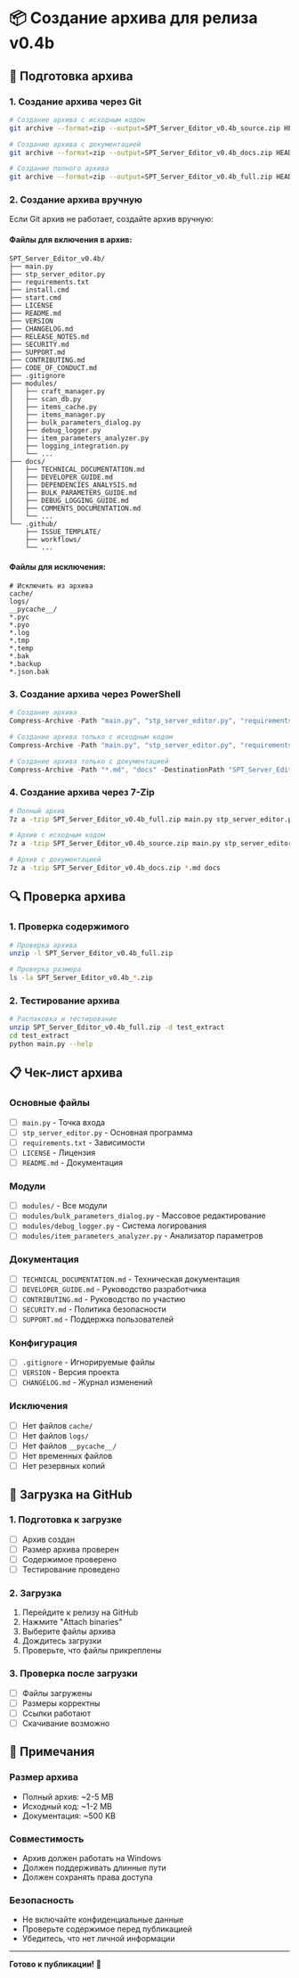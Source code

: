 # 📦 Создание архива для релиза v0.4b

## 🎯 Подготовка архива

### 1. Создание архива через Git
```bash
# Создание архива с исходным кодом
git archive --format=zip --output=SPT_Server_Editor_v0.4b_source.zip HEAD

# Создание архива с документацией
git archive --format=zip --output=SPT_Server_Editor_v0.4b_docs.zip HEAD -- docs/ *.md

# Создание полного архива
git archive --format=zip --output=SPT_Server_Editor_v0.4b_full.zip HEAD
```

### 2. Создание архива вручную
Если Git архив не работает, создайте архив вручную:

#### Файлы для включения в архив:
```
SPT_Server_Editor_v0.4b/
├── main.py
├── stp_server_editor.py
├── requirements.txt
├── install.cmd
├── start.cmd
├── LICENSE
├── README.md
├── VERSION
├── CHANGELOG.md
├── RELEASE_NOTES.md
├── SECURITY.md
├── SUPPORT.md
├── CONTRIBUTING.md
├── CODE_OF_CONDUCT.md
├── .gitignore
├── modules/
│   ├── craft_manager.py
│   ├── scan_db.py
│   ├── items_cache.py
│   ├── items_manager.py
│   ├── bulk_parameters_dialog.py
│   ├── debug_logger.py
│   ├── item_parameters_analyzer.py
│   ├── logging_integration.py
│   └── ...
├── docs/
│   ├── TECHNICAL_DOCUMENTATION.md
│   ├── DEVELOPER_GUIDE.md
│   ├── DEPENDENCIES_ANALYSIS.md
│   ├── BULK_PARAMETERS_GUIDE.md
│   ├── DEBUG_LOGGING_GUIDE.md
│   ├── COMMENTS_DOCUMENTATION.md
│   └── ...
└── .github/
    ├── ISSUE_TEMPLATE/
    ├── workflows/
    └── ...
```

#### Файлы для исключения:
```
# Исключить из архива
cache/
logs/
__pycache__/
*.pyc
*.pyo
*.log
*.tmp
*.temp
*.bak
*.backup
*.json.bak
```

### 3. Создание архива через PowerShell
```powershell
# Создание архива
Compress-Archive -Path "main.py", "stp_server_editor.py", "requirements.txt", "modules", "docs", "*.md" -DestinationPath "SPT_Server_Editor_v0.4b_full.zip"

# Создание архива только с исходным кодом
Compress-Archive -Path "main.py", "stp_server_editor.py", "requirements.txt", "modules" -DestinationPath "SPT_Server_Editor_v0.4b_source.zip"

# Создание архива только с документацией
Compress-Archive -Path "*.md", "docs" -DestinationPath "SPT_Server_Editor_v0.4b_docs.zip"
```

### 4. Создание архива через 7-Zip
```bash
# Полный архив
7z a -tzip SPT_Server_Editor_v0.4b_full.zip main.py stp_server_editor.py requirements.txt modules docs *.md LICENSE README.md

# Архив с исходным кодом
7z a -tzip SPT_Server_Editor_v0.4b_source.zip main.py stp_server_editor.py requirements.txt modules

# Архив с документацией
7z a -tzip SPT_Server_Editor_v0.4b_docs.zip *.md docs
```

## 🔍 Проверка архива

### 1. Проверка содержимого
```bash
# Проверка архива
unzip -l SPT_Server_Editor_v0.4b_full.zip

# Проверка размера
ls -la SPT_Server_Editor_v0.4b_*.zip
```

### 2. Тестирование архива
```bash
# Распаковка и тестирование
unzip SPT_Server_Editor_v0.4b_full.zip -d test_extract
cd test_extract
python main.py --help
```

## 📋 Чек-лист архива

### Основные файлы
- [ ] `main.py` - Точка входа
- [ ] `stp_server_editor.py` - Основная программа
- [ ] `requirements.txt` - Зависимости
- [ ] `LICENSE` - Лицензия
- [ ] `README.md` - Документация

### Модули
- [ ] `modules/` - Все модули
- [ ] `modules/bulk_parameters_dialog.py` - Массовое редактирование
- [ ] `modules/debug_logger.py` - Система логирования
- [ ] `modules/item_parameters_analyzer.py` - Анализатор параметров

### Документация
- [ ] `TECHNICAL_DOCUMENTATION.md` - Техническая документация
- [ ] `DEVELOPER_GUIDE.md` - Руководство разработчика
- [ ] `CONTRIBUTING.md` - Руководство по участию
- [ ] `SECURITY.md` - Политика безопасности
- [ ] `SUPPORT.md` - Поддержка пользователей

### Конфигурация
- [ ] `.gitignore` - Игнорируемые файлы
- [ ] `VERSION` - Версия проекта
- [ ] `CHANGELOG.md` - Журнал изменений

### Исключения
- [ ] Нет файлов `cache/`
- [ ] Нет файлов `logs/`
- [ ] Нет файлов `__pycache__/`
- [ ] Нет временных файлов
- [ ] Нет резервных копий

## 🚀 Загрузка на GitHub

### 1. Подготовка к загрузке
- [ ] Архив создан
- [ ] Размер архива проверен
- [ ] Содержимое проверено
- [ ] Тестирование проведено

### 2. Загрузка
1. Перейдите к релизу на GitHub
2. Нажмите "Attach binaries"
3. Выберите файлы архива
4. Дождитесь загрузки
5. Проверьте, что файлы прикреплены

### 3. Проверка после загрузки
- [ ] Файлы загружены
- [ ] Размеры корректны
- [ ] Ссылки работают
- [ ] Скачивание возможно

## 📝 Примечания

### Размер архива
- Полный архив: ~2-5 MB
- Исходный код: ~1-2 MB
- Документация: ~500 KB

### Совместимость
- Архив должен работать на Windows
- Должен поддерживать длинные пути
- Должен сохранять права доступа

### Безопасность
- Не включайте конфиденциальные данные
- Проверьте содержимое перед публикацией
- Убедитесь, что нет личной информации

---

**Готово к публикации! 🚀**
